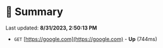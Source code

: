 # 📖 Summary
Last updated: **8/31/2023, 2:50:13 PM**

- `GET` [https://google.com](https://google.com) - **Up** (744ms)
